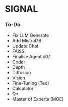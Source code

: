 # SIGNAL

### To-Do
- Fix LLM Generate
- Add Mistral7B
- Update Chat
- FAISS
- Finalise Agent x0.1
- Coder
- Depth
- Diffusion
- Vision
- Fine-Tuning (Ted)
- Calculator
- Q*
- Master of Experts (MOE)
